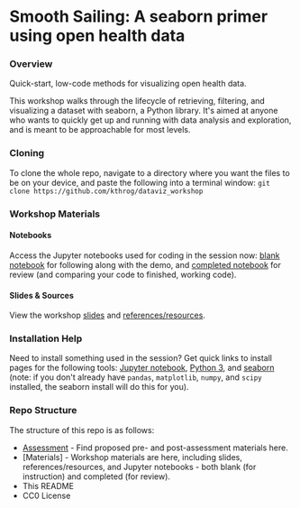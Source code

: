 # Smooth Sailing: A seaborn primer using open health data

### Overview
Quick-start, low-code methods for visualizing open health data. 

This workshop walks through the lifecycle of retrieving, filtering, and visualizing a dataset with seaborn, a Python library. It's aimed at anyone who wants to quickly get up and running with data analysis and exploration, and is meant to be approachable for most levels.

### Cloning
To clone the whole repo, navigate to a directory where you want the files to be on your device, and paste the following into a terminal window: `git clone https://github.com/kthrog/dataviz_workshop`

### Workshop Materials
#### Notebooks
Access the Jupyter notebooks used for coding in the session now: [blank notebook](https://github.com/kthrog/dataviz_workshop/blob/main/materials/seaborn_data_viz_blank_for_demo.ipynb) for following along with the demo, and [completed notebook](https://github.com/kthrog/dataviz_workshop/blob/main/materials/seaborn_data_viz_complete_with_outputs.ipynb) for review (and comparing your code to finished, working code). 

#### Slides & Sources
View the workshop [slides](https://github.com/kthrog/dataviz_workshop/blob/main/materials/smoothsailing_seabornprimer_slides.pdf) and [references/resources](https://github.com/kthrog/dataviz_workshop/blob/main/materials/resources.md).

### Installation Help
Need to install something used in the session? Get quick links to install pages for the following tools: [Jupyter notebook](https://jupyter.org/install), [Python 3](https://www.python.org/about/gettingstarted/), and [seaborn](https://seaborn.pydata.org/installing.html) (note: if you don't already have `pandas`, `matplotlib`, `numpy`, and `scipy` installed, the seaborn install will do this for you).

### Repo Structure
The structure of this repo is as follows:
- [Assessment](https://github.com/kthrog/dataviz_workshop/tree/main/assessment) - Find proposed pre- and post-assessment materials here.
- [Materials] - Workshop materials are here, including slides, references/resources, and Jupyter notebooks - both blank (for instruction) and completed (for review).
- This README
- CC0 License
